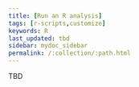 ```yaml
---
title: [Run an R analysis]
tags: [r-scripts,customize]
keywords: R
last_updated: tbd
sidebar: mydoc_sidebar
permalink: /:collection/:path.html
---
```


TBD
